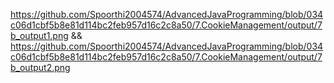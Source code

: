 https://github.com/Spoorthi2004574/AdvancedJavaProgramming/blob/034c06d1cbf5b8e81d114bc2feb957d16c2c8a50/7.CookieManagement/output/7b_output1.png && https://github.com/Spoorthi2004574/AdvancedJavaProgramming/blob/034c06d1cbf5b8e81d114bc2feb957d16c2c8a50/7.CookieManagement/output/7b_output2.png